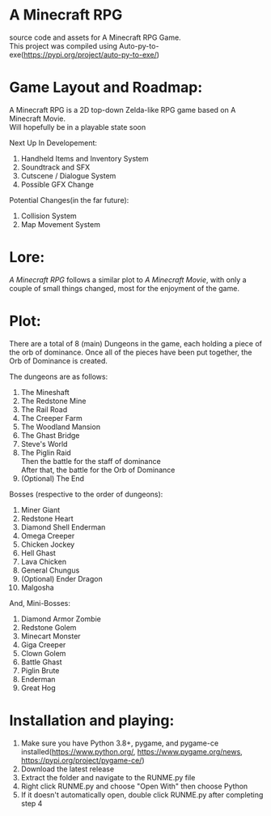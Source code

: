 # A Minecraft RPG
source code and assets for A Minecraft RPG Game.  
This project was compiled using Auto-py-to-exe(https://pypi.org/project/auto-py-to-exe/)  
# Game Layout and Roadmap:

A Minecraft RPG is a 2D top-down Zelda-like RPG game based on A Minecraft Movie.  
Will hopefully be in a playable state soon  

Next Up In Developement:  
1. Handheld Items and Inventory System  
2. Soundtrack and SFX  
4. Cutscene / Dialogue System  
5. Possible GFX Change  

Potential Changes(in the far future):
1. Collision System  
2. Map Movement System  



# Lore:  
_A Minecraft RPG_ follows a similar plot to _A Minecraft Movie_, with only a couple of small things changed, most for the enjoyment of the game.  

# Plot:

There are a total of 8 (main) Dungeons in the game, each holding a piece of the orb of dominance. Once all of the pieces have been put together, the Orb of Dominance is created.

The dungeons are as follows:  
1. The Mineshaft
2. The Redstone Mine
3. The Rail Road  
4. The Creeper Farm
5. The Woodland Mansion
6. The Ghast Bridge
7. Steve's World  
8. The Piglin Raid  
   Then the battle for the staff of dominance  
   After that, the battle for the Orb of Dominance
10. (Optional) The End

Bosses (respective to the order of dungeons):  
1. Miner Giant
2. Redstone Heart
3. Diamond Shell Enderman
4. Omega Creeper
5. Chicken Jockey
6. Hell Ghast  
7. Lava Chicken  
8. General Chungus  
9.  (Optional) Ender Dragon  
10.  Malgosha  

And, Mini-Bosses:  
1. Diamond Armor Zombie  
2. Redstone Golem  
3. Minecart Monster
4. Giga Creeper
5. Clown Golem  
6. Battle Ghast  
7. Piglin Brute  
8. Enderman  
9. Great Hog

# Installation and playing:  
1. Make sure you have Python 3.8+, pygame, and pygame-ce installed(https://www.python.org/, https://www.pygame.org/news, https://pypi.org/project/pygame-ce/)  
2. Download the latest release
3. Extract the folder and navigate to the RUNME.py file  
4. Right click RUNME.py and choose "Open With" then choose Python  
5. If it doesn't automatically open, double click RUNME.py after completing step 4  


